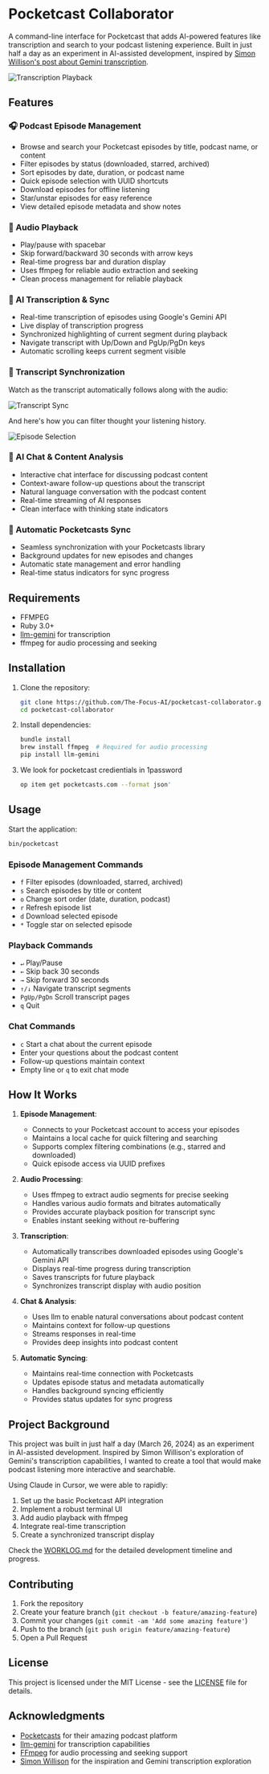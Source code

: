 # Pocketcast Collaborator

A command-line interface for Pocketcast that adds AI-powered features like transcription and search to your podcast listening experience. Built in just half a day as an experiment in AI-assisted development, inspired by [Simon Willison's post about Gemini transcription](https://simonwillison.net/2025/Mar/25/gemini/).



![Transcription Playback](demos/transcription.gif)

## Features

### 🎧 Podcast Episode Management
- Browse and search your Pocketcast episodes by title, podcast name, or content
- Filter episodes by status (downloaded, starred, archived)
- Sort episodes by date, duration, or podcast name
- Quick episode selection with UUID shortcuts
- Download episodes for offline listening
- Star/unstar episodes for easy reference
- View detailed episode metadata and show notes

### 🎵 Audio Playback
- Play/pause with spacebar
- Skip forward/backward 30 seconds with arrow keys
- Real-time progress bar and duration display
- Uses ffmpeg for reliable audio extraction and seeking
- Clean process management for reliable playback

### 📝 AI Transcription & Sync
- Real-time transcription of episodes using Google's Gemini API
- Live display of transcription progress
- Synchronized highlighting of current segment during playback
- Navigate transcript with Up/Down and PgUp/PgDn keys
- Automatic scrolling keeps current segment visible

### 🔄 Transcript Synchronization
Watch as the transcript automatically follows along with the audio:

![Transcript Sync](demos/sync.gif)

And here's how you can filter thought your listening history.

![Episode Selection](demos/demo.gif)

### 🤖 AI Chat & Content Analysis
- Interactive chat interface for discussing podcast content
- Context-aware follow-up questions about the transcript
- Natural language conversation with the podcast content
- Real-time streaming of AI responses
- Clean interface with thinking state indicators

### 🔄 Automatic Pocketcasts Sync
- Seamless synchronization with your Pocketcasts library
- Background updates for new episodes and changes
- Automatic state management and error handling
- Real-time status indicators for sync progress

## Requirements

- FFMPEG
- Ruby 3.0+
- [llm-gemini](https://github.com/simonw/llm-gemini) for transcription
- ffmpeg for audio processing and seeking

## Installation

1. Clone the repository:
   ```bash
   git clone https://github.com/The-Focus-AI/pocketcast-collaborator.git
   cd pocketcast-collaborator
   ```

2. Install dependencies:
   ```bash
   bundle install
   brew install ffmpeg  # Required for audio processing
   pip install llm-gemini
   ```

3. We look for pocketcast credientials in 1password
   ```bash
   op item get pocketcasts.com --format json'
   ```

## Usage

Start the application:
```bash
bin/pocketcast
```

### Episode Management Commands
- `f` Filter episodes (downloaded, starred, archived)
- `s` Search episodes by title or content
- `o` Change sort order (date, duration, podcast)
- `r` Refresh episode list
- `d` Download selected episode
- `*` Toggle star on selected episode

### Playback Commands
- `↵` Play/Pause
- `←` Skip back 30 seconds
- `→` Skip forward 30 seconds
- `↑/↓` Navigate transcript segments
- `PgUp/PgDn` Scroll transcript pages
- `q` Quit

### Chat Commands
- `c` Start a chat about the current episode
- Enter your questions about the podcast content
- Follow-up questions maintain context
- Empty line or `q` to exit chat mode

## How It Works

1. **Episode Management**: 
   - Connects to your Pocketcast account to access your episodes
   - Maintains a local cache for quick filtering and searching
   - Supports complex filtering combinations (e.g., starred and downloaded)
   - Quick episode access via UUID prefixes

2. **Audio Processing**:
   - Uses ffmpeg to extract audio segments for precise seeking
   - Handles various audio formats and bitrates automatically
   - Provides accurate playback position for transcript sync
   - Enables instant seeking without re-buffering

3. **Transcription**: 
   - Automatically transcribes downloaded episodes using Google's Gemini API
   - Displays real-time progress during transcription
   - Saves transcripts for future playback
   - Synchronizes transcript display with audio position

4. **Chat & Analysis**: 
   - Uses llm to enable natural conversations about podcast content
   - Maintains context for follow-up questions
   - Streams responses in real-time
   - Provides deep insights into podcast content

5. **Automatic Syncing**:
   - Maintains real-time connection with Pocketcasts
   - Updates episode status and metadata automatically
   - Handles background syncing efficiently
   - Provides status updates for sync progress

## Project Background

This project was built in just half a day (March 26, 2024) as an experiment in AI-assisted development. Inspired by Simon Willison's exploration of Gemini's transcription capabilities, I wanted to create a tool that would make podcast listening more interactive and searchable.

Using Claude in Cursor, we were able to rapidly:
1. Set up the basic Pocketcast API integration
2. Implement a robust terminal UI
3. Add audio playback with ffmpeg
4. Integrate real-time transcription
5. Create a synchronized transcript display

Check the [WORKLOG.md](WORKLOG.md) for the detailed development timeline and progress.

## Contributing

1. Fork the repository
2. Create your feature branch (`git checkout -b feature/amazing-feature`)
3. Commit your changes (`git commit -am 'Add some amazing feature'`)
4. Push to the branch (`git push origin feature/amazing-feature`)
5. Open a Pull Request

## License

This project is licensed under the MIT License - see the [LICENSE](LICENSE) file for details.

## Acknowledgments

- [Pocketcasts](https://www.pocketcasts.com/) for their amazing podcast platform
- [llm-gemini](https://github.com/simonw/llm-gemini) for transcription capabilities
- [FFmpeg](https://ffmpeg.org/) for audio processing and seeking support
- [Simon Willison](https://simonwillison.net/) for the inspiration and Gemini transcription exploration 